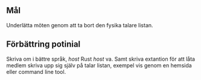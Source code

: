 ## Mål
Underlätta möten genom att ta bort den fysika talare listan.

## Förbättring potinial
Skriva om i bättre språk, *host* Rust *host* va. Samt skriva extantion för att låta medlem skriva upp sig själv på talar listan, exempel vis genom en hemsida eller command line tool.
